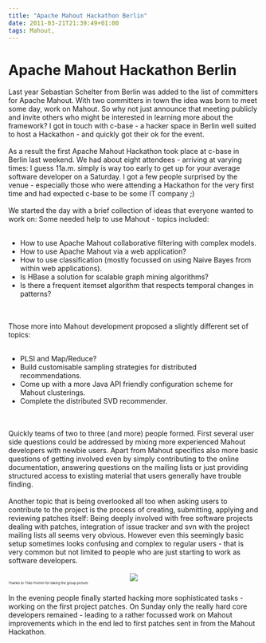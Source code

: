 ```yaml
---
title: "Apache Mahout Hackathon Berlin"
date: 2011-03-21T21:39:49+01:00
tags: Mahout,
---
```


# Apache Mahout Hackathon Berlin


Last year Sebastian Schelter from Berlin was added to the list of committers for Apache Mahout. With two committers in 
town the idea was born to meet some day, work on Mahout. So why not just announce that meeting publicly and invite 
others who might be interested in learning more about the framework? I got in touch with c-base - a hacker space in 
Berlin well suited to host a Hackathon - and quickly got their ok for the event.<br><br>As a result the first Apache 
Mahout Hackathon took place at c-base in Berlin last weekend. We had about eight attendees - arriving at varying times: 
I guess 11a.m. simply is way too early to get up for your average software developer on a Saturday. I got a few people 
surprised by the venue - especially those who were attending a Hackathon for the very first time and had expected 
c-base to be some IT company ;)<br><br>We started the day with a brief collection of ideas that everyone wanted to work 
on: Some needed help to use Mahout - topics included:<br><ul><br><li>How to use Apache Mahout collaborative filtering 
with complex models.<br><li>How to use Apache Mahout via a web application?<br><li>How to use classification (mostly 
focussed on using Naive Bayes from within web applications).<br><li>Is HBase a solution for scalable graph mining 
algorithms?<br><li>Is there a frequent itemset algorithm that respects temporal changes in 
patterns?<br></ul><br><br>Those more into Mahout development proposed a slightly different set of 
topics:<br><ul><br><li>PLSI and Map/Reduce?<br><li>Build customisable sampling strategies for distributed 
recommendations.<br><li>Come up with a more Java API friendly configuration scheme for Mahout 
clusterings.<br><li>Complete the distributed SVD recommender.<br></ul><br><br>Quickly teams of two to three (and more) 
people formed. First several user side questions could be addressed by mixing more experienced Mahout developers with 
newbie users. Apart from Mahout specifics also more basic questions of getting involved even by simply contributing to 
the online documentation, answering questions on the mailing lists or just providing structured access to existing 
material that users generally have trouble finding. <br><br>Another topic that is being overlooked all too when asking 
users to contribute to the project is the process of creating, submitting, applying and reviewing patches itself: Being 
deeply involved with free software projects dealing with patches, integration of issue tracker and svn with the project 
mailing lists all seems very obvious. However even this seemingly basic setup sometimes looks confusing and complex to 
regular users - that is very common but not limited to people who are just starting to work as software 
developers.<br><br><center><img src="http://www.isabel-drost.de/Bilder/wordpress/hackathon_small_group.jpg"/></center> 
<span style="font-size: 5pt">Thanks to Thilo Fromm for taking the group picture.</span><br><br>In the evening people 
finally started hacking more sophisticated tasks - working on the first project patches. On Sunday only the really hard 
core developers remained - leading to a rather focussed work on Mahout improvements which in the end led to first 
patches sent in from the Mahout Hackathon.
